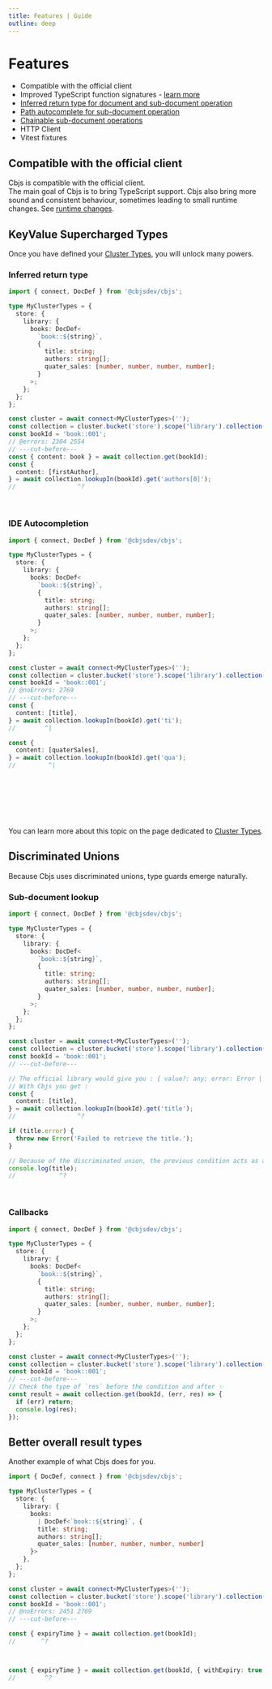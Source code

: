```yaml
---
title: Features | Guide
outline: deep
---
```


# Features

- Compatible with the official client
- Improved TypeScript function signatures - [learn more](#discriminated-unions)
- [Inferred return type for document and sub-document operation](#inferred-return-type)
- [Path autocomplete for sub-document operation](#ide-autocompletion)
- [Chainable sub-document operations](/guide/services/kv#chainable-sub-doc-operations)
- HTTP Client
- Vitest fixtures

## Compatible with the official client

Cbjs is compatible with the official client.  
The main goal of Cbjs is to bring TypeScript support.
Cbjs also bring more sound and consistent behaviour, sometimes leading to small runtime changes. See [runtime changes](runtime-changes).

## KeyValue Supercharged Types

Once you have defined your [Cluster Types](cluster-types), you will unlock many powers.

### Inferred return type

```ts twoslash
import { connect, DocDef } from '@cbjsdev/cbjs';

type MyClusterTypes = {
  store: {
    library: {
      books: DocDef<
        `book::${string}`,
        {
          title: string;
          authors: string[];
          quater_sales: [number, number, number, number];
        }
      >;
    };
  };
};

const cluster = await connect<MyClusterTypes>('');
const collection = cluster.bucket('store').scope('library').collection('books');
const bookId = 'book::001';
// @errors: 2304 2554
// ---cut-before---
const { content: book } = await collection.get(bookId);
const {
  content: [firstAuthor],
} = await collection.lookupIn(bookId).get('authors[0]');
//                 ^?
```

&nbsp;
&nbsp;
&nbsp;

### IDE Autocompletion

```ts twoslash
import { connect, DocDef } from '@cbjsdev/cbjs';

type MyClusterTypes = {
  store: {
    library: {
      books: DocDef<
        `book::${string}`,
        {
          title: string;
          authors: string[];
          quater_sales: [number, number, number, number];
        }
      >;
    };
  };
};

const cluster = await connect<MyClusterTypes>('');
const collection = cluster.bucket('store').scope('library').collection('books');
const bookId = 'book::001';
// @noErrors: 2769
// ---cut-before---
const {
  content: [title],
} = await collection.lookupIn(bookId).get('ti');
//        ^|

const {
  content: [quaterSales],
} = await collection.lookupIn(bookId).get('qua');
//         ^|
```

&nbsp;
&nbsp;  
&nbsp;  
&nbsp;  
&nbsp;  
&nbsp;

You can learn more about this topic on the page dedicated to [Cluster Types](cluster-types).

## Discriminated Unions

Because Cbjs uses discriminated unions, type guards emerge naturally.

### Sub-document lookup

```ts twoslash
import { connect, DocDef } from '@cbjsdev/cbjs';

type MyClusterTypes = {
  store: {
    library: {
      books: DocDef<
        `book::${string}`,
        {
          title: string;
          authors: string[];
          quater_sales: [number, number, number, number];
        }
      >;
    };
  };
};

const cluster = await connect<MyClusterTypes>('');
const collection = cluster.bucket('store').scope('library').collection('books');
const bookId = 'book::001';
// ---cut-before---

// The official library would give you : { value?: any; error: Error | null }
// With Cbjs you get :
const {
  content: [title],
} = await collection.lookupIn(bookId).get('title');
//                 ^?

if (title.error) {
  throw new Error('Failed to retrieve the title.');
}

// Because of the discriminated union, the previous condition acts as a type guard.
console.log(title);
//            ^?
```

&nbsp;

### Callbacks

```ts twoslash
import { connect, DocDef } from '@cbjsdev/cbjs';

type MyClusterTypes = {
  store: {
    library: {
      books: DocDef<
        `book::${string}`,
        {
          title: string;
          authors: string[];
          quater_sales: [number, number, number, number];
        }
      >;
    };
  };
};

const cluster = await connect<MyClusterTypes>('');
const collection = cluster.bucket('store').scope('library').collection('books');
const bookId = 'book::001';
// ---cut-before---
// Check the type of `res` before the condition and after ✨
const result = await collection.get(bookId, (err, res) => {
  if (err) return;
  console.log(res);
});
```

## Better overall result types

Another example of what Cbjs does for you.

```ts twoslash
import { DocDef, connect } from '@cbjsdev/cbjs';

type MyClusterTypes = {
  store: {
    library: {
      books:
        | DocDef<`book::${string}`, {
        title: string;
        authors: string[];
        quater_sales: [number, number, number, number]
      }>
    },
  };
};

const cluster = await connect<MyClusterTypes>('');
const collection = cluster.bucket('store').scope('library').collection('books');
const bookId = 'book::001';
// @noErrors: 2451 2769
// ---cut-before---

const { expiryTime } = await collection.get(bookId);
//       ^?



const { expiryTime } = await collection.get(bookId, { withExpiry: true });
//        ^?
```

&nbsp;  
&nbsp;
